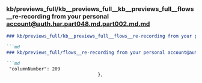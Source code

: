 ### kb/previews_full/kb__previews_full__kb__previews_full__flows__re-recording from your personal account@auth.har.part048.md.part002.md.md

```md
### kb/previews_full/kb__previews_full__flows__re-recording from your personal account@auth.har.part048.md.part002.md

```md
### kb/previews_full/flows__re-recording from your personal account@auth.har.part048.md (part 002)

```md
 "columnNumber": 209
                                  },
                    
```

```

```

```
